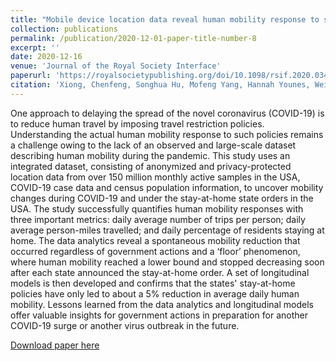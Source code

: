 ```yaml
---
title: "Mobile device location data reveal human mobility response to state-level stay-at-home orders during the COVID-19 pandemic in the USA"
collection: publications
permalink: /publication/2020-12-01-paper-title-number-8
excerpt: ''
date: 2020-12-16
venue: 'Journal of the Royal Society Interface'
paperurl: 'https://royalsocietypublishing.org/doi/10.1098/rsif.2020.0344'
citation: 'Xiong, Chenfeng, Songhua Hu, Mofeng Yang, Hannah Younes, Weiyu Luo, Sepehr Ghader, and Lei Zhang. "Mobile device location data reveal human mobility response to state-level stay-at-home orders during the COVID-19 pandemic in the USA." Journal of the Royal Society Interface 17, no. 173 (2020): 20200344.'
---
```

One approach to delaying the spread of the novel coronavirus (COVID-19) is to reduce human travel by imposing travel restriction policies. Understanding the actual human mobility response to such policies remains a challenge owing to the lack of an observed and large-scale dataset describing human mobility during the pandemic. This study uses an integrated dataset, consisting of anonymized and privacy-protected location data from over 150 million monthly active samples in the USA, COVID-19 case data and census population information, to uncover mobility changes during COVID-19 and under the stay-at-home state orders in the USA. The study successfully quantifies human mobility responses with three important metrics: daily average number of trips per person; daily average person-miles travelled; and daily percentage of residents staying at home. The data analytics reveal a spontaneous mobility reduction that occurred regardless of government actions and a ‘floor’ phenomenon, where human mobility reached a lower bound and stopped decreasing soon after each state announced the stay-at-home order. A set of longitudinal models is then developed and confirms that the states' stay-at-home policies have only led to about a 5% reduction in average daily human mobility. Lessons learned from the data analytics and longitudinal models offer valuable insights for government actions in preparation for another COVID-19 surge or another virus outbreak in the future.

[Download paper here](https://royalsocietypublishing.org/doi/10.1098/rsif.2020.0344)
